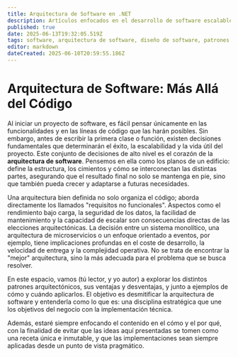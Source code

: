 ```yaml
---
title: Arquitectura de Software en .NET
description: Artículos enfocados en el desarrollo de software escalable y mantenible
published: true
date: 2025-06-13T19:32:05.519Z
tags: software, arquitectura de software, diseño de software, patrones de diseño, desarrollo ágil, experiencia de desarrollador, ejemplos de código
editor: markdown
dateCreated: 2025-06-10T20:59:55.186Z
---
```


# Arquitectura de Software: Más Allá del Código

Al iniciar un proyecto de software, es fácil pensar únicamente en las funcionalidades y en las líneas de código que las harán posibles. Sin embargo, antes de escribir la primera clase o función, existen decisiones fundamentales que determinarán el éxito, la escalabilidad y la vida útil del proyecto. Este conjunto de decisiones de alto nivel es el corazón de la **arquitectura de software**. Pensemos en ella como los planos de un edificio: define la estructura, los cimientos y cómo se interconectan las distintas partes, asegurando que el resultado final no solo se mantenga en pie, sino que también pueda crecer y adaptarse a futuras necesidades.

Una arquitectura bien definida no solo organiza el código; aborda directamente los llamados "requisitos no funcionales". Aspectos como el rendimiento bajo carga, la seguridad de los datos, la facilidad de mantenimiento y la capacidad de escalar son consecuencias directas de las elecciones arquitectónicas. La decisión entre un sistema monolítico, una arquitectura de microservicios o un enfoque orientado a eventos, por ejemplo, tiene implicaciones profundas en el coste de desarrollo, la velocidad de entrega y la complejidad operativa. No se trata de encontrar la "mejor" arquitectura, sino la más adecuada para el problema que se busca resolver.

En este espacio, vamos (tú lector, y yo autor) a explorar los distintos patrones arquitectónicos, sus ventajas y desventajas, y junto a ejemplos de cómo y cuándo aplicarlos. El objetivo es desmitificar la arquitectura de software y entenderla como lo que es: una disciplina estratégica que une los objetivos del negocio con la implementación técnica.

Además, estaré siempre enfocando el contenido en el cómo y el por qué, con la finalidad de evitar que las ideas aquí presentadas se tomen como una receta única e inmutable, y que las implementaciones sean siempre aplicadas desde un punto de vista pragmático.
